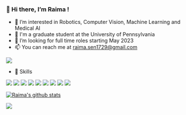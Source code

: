 ### 👋 Hi there, I’m Raima !

- 👀 I’m interested in Robotics, Computer Vision, Machine Learning and Medical AI
- 🌱 I'm a graduate student at the University of Pennsylvania
- 👯 I’m looking for full time roles starting May 2023
- 📫 You can reach me at [raima.sen1729@gmail.com](raima.sen1729@gmail.com)


<a href="https://www.linkedin.com/in/senraima/"><img src="https://img.shields.io/badge/LinkedIn-0077B5?style=for-the-badge&logo=linkedin&logoColor=white"></a> 

- :rocket: Skills

<img src="https://img.shields.io/badge/Python-3776AB?style=for-the-badge&logo=python&logoColor=white"> <img src="https://img.shields.io/badge/C-00599C?style=for-the-badge&logo=c&logoColor=white"> <img src="https://img.shields.io/badge/C%2B%2B-00599C?style=for-the-badge&logo=c%2B%2B&logoColor=white"> <img src="https://img.shields.io/badge/TensorFlow-FF6F00?style=for-the-badge&logo=TensorFlow&logoColor=white"> <img src="https://img.shields.io/badge/PyTorch-EE4C2C?style=for-the-badge&logo=PyTorch&logoColor=white"> <img src="https://img.shields.io/badge/Numpy-777BB4?style=for-the-badge&logo=numpy&logoColor=white"> <img src="https://img.shields.io/badge/scikit_learn-F7931E?style=for-the-badge&logo=scikit-learn&logoColor=white"> <img src="https://img.shields.io/badge/OpenCV-27338e?style=for-the-badge&logo=OpenCV&logoColor=white"> <img src="https://img.shields.io/badge/ROS-22314E?style=for-the-badge&logo=ROS&logoColor=white"> 


[![Raima's github stats](https://github-readme-stats.vercel.app/api?username=raimasen1729&show_icons=true&theme=radical)](https://github.com/raimasen1729/github-readme-stats) 

![](https://komarev.com/ghpvc/?username=raimasen1729&color=blue)
<!---
raimasen1729/raimasen1729 is a ✨ special ✨ repository because its `README.md` (this file) appears on your GitHub profile.
You can click the Preview link to take a look at your changes.
--->

